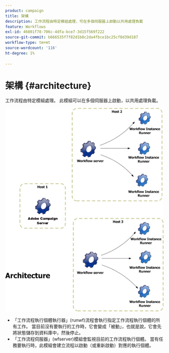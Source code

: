 ```yaml
---
product: campaign
title: 架構
description: 工作流程由特定模組處理，可在多個伺服器上啟動以共用處理負載
feature: Workflows
exl-id: 46801f78-706c-4dfa-bce7-3d15f569f222
source-git-commit: b666535f7f82d1b8c2da4fbce1bc25cf8d39d187
workflow-type: tm+mt
source-wordcount: '116'
ht-degree: 1%

---
```


# 架構 {#architecture}



工作流程由特定模組處理。 此模組可以在多個伺服器上啟動，以共用處理負載。

![](assets/architecture.png)

* 「工作流程執行個體執行器」(runwf)流程會執行指定工作流程執行個體的所有工作。 當目前沒有要執行的工作時，它會變成「被動」，也就是說，它會先將狀態儲存到資料庫中，然後停止。
* 「工作流程伺服器」(wfserver)模組會監視目前的工作流程執行個體。 當有任務要執行時，此模組會建立流程以啟動（或重新啟動）對應的執行個體。
